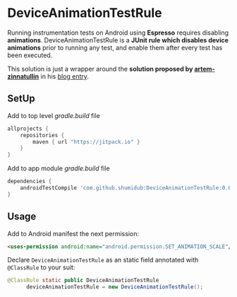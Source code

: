 # DeviceAnimationTestRule

Running instrumentation tests on Android using **Espresso** requires disabling **animations**. DeviceAnimationTestRule is a **JUnit rule which disables device animations** prior to running any test, and enable them after every test has been executed.

This solution is just a wrapper around the **solution proposed by [artem-zinnatullin](https://github.com/artem-zinnatullin)** in his [blog entry](https://artemzin.com/blog/easiest-way-to-give-set_animation_scale-permission-for-your-ui-tests-on-android/). 


## SetUp

Add to top level *gradle.build* file

```gradle
allprojects {
    repositories {
        maven { url "https://jitpack.io" }
    }
}
```

Add to app module *gradle.build* file
```gradle
dependencies {
    androidTestCompile 'com.github.shumidub:DeviceAnimationTestRule:0.0.3'
}
```

## Usage

Add to Android manifest the next permission:

```xml
<uses-permission android:name="android.permission.SET_ANIMATION_SCALE"/>
```


Declare `DeviceAnimationTestRule` as an static field annotated with `@ClassRule` to your suit: 

```java
@ClassRule static public DeviceAnimationTestRule
      deviceAnimationTestRule = new DeviceAnimationTestRule();
```
